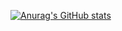 [![Anurag's GitHub stats](https://github-readme-stats.vercel.app/api?username=Sh4dow-Sk)](https://github.com/anuraghazra/github-readme-stats)
